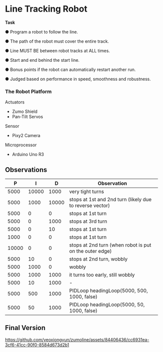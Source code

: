 # Line Tracking Robot

**Task**

● Program a robot to follow the line.

● The path of the robot must cover the entire track.

● Line MUST BE between robot tracks at ALL times.

● Start and end behind the start line.

● Bonus points if the robot can automatically restart another run.

● Judged based on performance in speed, smoothness and robustness.


### The Robot Platform

Actuators
* Zumo Shield
* Pan-Tilt Servos

Sensor
* Pixy2 Camera

Microprocessor
* Arduino Uno R3

## Observations

| **P**  | **I**  | **D**  | **Observation**                         |
|--------|--------|--------|-----------------------------------------|
| 5000   | 10000  | 1000   | very tight turns                        |
| 5000   | 1000   | 10000  | stops at 1st and 2nd turn (likely due to reverse vector) |
| 5000   | 0      | 0      | stops at 1st turn                       |
| 5000   | 0      | 1000   | stops at 3rd turn                       |
| 5000   | 0      | 10     | stops at 1st turn                       |
| 1000   | 0      | 0      | stops at 1st turn                       |
| 10000  | 0      | 0      | stops at 2nd turn (when robot is put on the outer edge) |
| 5000   | 10     | 0      | stops at 2nd turn, wobbly               |
| 5000   | 1000   | 0      | wobbly                                  |
| 5000   | 1000   | 1000   | it turns too early, still wobbly        |
| 5000   | 10     | 1000   | -                                       |
| 5000   | 500    | 1000   | PIDLoop headingLoop(5000, 500, 1000, false) |
| 5000   | 50     | 1000   | PIDLoop headingLoop(5000, 50, 1000, false) |



## Final Version
https://github.com/yeoxiongyun/zumoline/assets/84406436/cc6931ea-3cf6-41cc-90f0-8584d673d2b1
